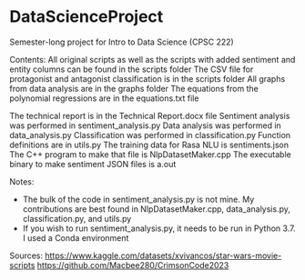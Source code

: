 # DataScienceProject
Semester-long project for Intro to Data Science (CPSC 222)

Contents: 
All original scripts as well as the scripts with added sentiment and entity columns can be found in the scripts folder
The CSV file for protagonist and antagonist classification is in the scripts folder
All graphs from data analysis are in the graphs folder
The equations from the polynomial regressions are in the equations.txt file

The technical report is in the Technical Report.docx file
Sentiment analysis was performed in sentiment_analysis.py
Data analysis was performed in data_analysis.py
Classification was performed in classification.py
Function definitions are in utils.py
The training data for Rasa NLU is sentiments.json
The C++ program to make that file is NlpDatasetMaker.cpp
The executable binary to make sentiment JSON files is a.out

Notes:
- The bulk of the code in sentiment_analysis.py is not mine. My contributions are best found in NlpDatasetMaker.cpp,
  data_analysis.py, classification.py, and utils.py
- If you wish to run sentiment_analysis.py, it needs to be run in Python 3.7. I used a Conda environment

Sources:
https://www.kaggle.com/datasets/xvivancos/star-wars-movie-scripts
https://github.com/Macbee280/CrimsonCode2023
